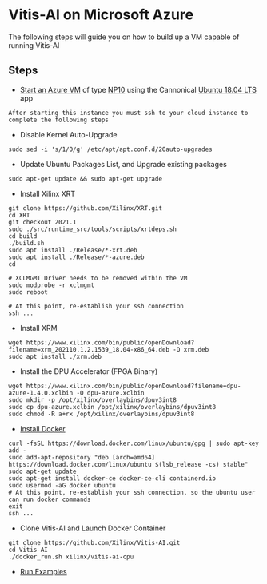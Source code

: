 # Vitis-AI on Microsoft Azure
The following steps will guide you on how to build up a VM capable of running Vitis-AI

## Steps

- [Start an Azure VM](https://docs.microsoft.com/en-us/azure/virtual-machines/windows/quick-create-portal) of type [NP10](https://docs.microsoft.com/en-us/azure/virtual-machines/np-series)  using the Cannonical [Ubuntu 18.04 LTS](https://azuremarketplace.microsoft.com/en-us/marketplace/apps/canonical.0001-com-ubuntu-server-bionic?tab=overview) app
```
After starting this instance you must ssh to your cloud instance to complete the following steps
```

- Disable Kernel Auto-Upgrade
```
sudo sed -i 's/1/0/g' /etc/apt/apt.conf.d/20auto-upgrades
```

- Update Ubuntu Packages List, and Upgrade existing packages
```
sudo apt-get update && sudo apt-get upgrade
```

- Install Xilinx XRT
```
git clone https://github.com/Xilinx/XRT.git
cd XRT 
git checkout 2021.1
sudo ./src/runtime_src/tools/scripts/xrtdeps.sh
cd build
./build.sh
sudo apt install ./Release/*-xrt.deb
sudo apt install ./Release/*-azure.deb
cd

# XCLMGMT Driver needs to be removed within the VM
sudo modprobe -r xclmgmt
sudo reboot

# At this point, re-establish your ssh connection
ssh ...
```

- Install XRM
```
wget https://www.xilinx.com/bin/public/openDownload?filename=xrm_202110.1.2.1539_18.04-x86_64.deb -O xrm.deb
sudo apt install ./xrm.deb
```

- Install the DPU Accelerator (FPGA Binary)
```
wget https://www.xilinx.com/bin/public/openDownload?filename=dpu-azure-1.4.0.xclbin -O dpu-azure.xclbin
sudo mkdir -p /opt/xilinx/overlaybins/dpuv3int8
sudo cp dpu-azure.xclbin /opt/xilinx/overlaybins/dpuv3int8
sudo chmod -R a+rx /opt/xilinx/overlaybins/dpuv3int8
```

- [Install Docker](https://docs.docker.com/engine/install/ubuntu/)
```
curl -fsSL https://download.docker.com/linux/ubuntu/gpg | sudo apt-key add -
sudo add-apt-repository "deb [arch=amd64] https://download.docker.com/linux/ubuntu $(lsb_release -cs) stable"
sudo apt-get update
sudo apt-get install docker-ce docker-ce-cli containerd.io
sudo usermod -aG docker ubuntu
# At this point, re-establish your ssh connection, so the ubuntu user can run docker commands
exit
ssh ...
```

- Clone Vitis-AI and Launch Docker Container
```
git clone https://github.com/Xilinx/Vitis-AI.git
cd Vitis-AI
./docker_run.sh xilinx/vitis-ai-cpu
```

- [Run Examples](../../examples/DPUCADF8H/README.md)
